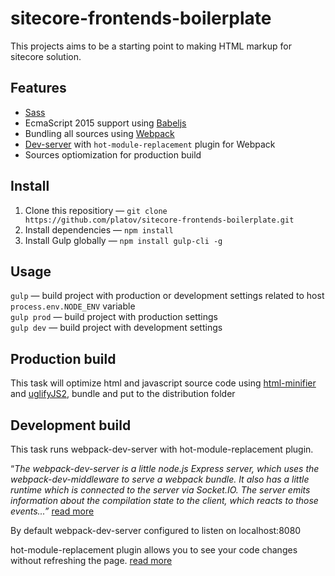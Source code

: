 # sitecore-frontends-boilerplate
This projects aims to be a starting point to making HTML markup for sitecore solution.

## Features
* [Sass](http://sass-lang.com/)
* EcmaScript 2015 support using [Babeljs](https://babeljs.io/)
* Bundling all sources using [Webpack](https://webpack.github.io/)
* [Dev-server](https://webpack.github.io/docs/webpack-dev-server.html) with `hot-module-replacement` plugin for Webpack
* Sources optiomization for production build

## Install
1. Clone this repositiory &mdash; `git clone https://github.com/platov/sitecore-frontends-boilerplate.git`
1. Install dependencies &mdash; `npm install`
1. Install Gulp globally &mdash; `npm install gulp-cli -g`

## Usage
`gulp` &mdash; build project with production or development settings related to host ```process.env.NODE_ENV``` variable  
`gulp prod` &mdash; build project with production settings  
`gulp dev` &mdash; build project with development settings 

## Production build
This task will optimize html and javascript source code using [html-minifier](https://github.com/kangax/html-minifier) and [uglifyJS2](https://github.com/mishoo/UglifyJS2), bundle and put to the distribution folder

## Development build
This task runs webpack-dev-server with hot-module-replacement plugin.  
  
“_The webpack-dev-server is a little node.js Express server, which uses the webpack-dev-middleware to serve a webpack bundle. It also has a little runtime which is connected to the server via Socket.IO. The server emits information about the compilation state to the client, which reacts to those events...”_  [read more](https://webpack.github.io/docs/webpack-dev-server.html) 
  
By default webpack-dev-server configured to listen on localhost:8080  
  
hot-module-replacement plugin allows you to see your code changes without refreshing the page. [read more](https://webpack.github.io/docs/hot-module-replacement.html)
